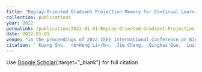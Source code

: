 ```yaml
---
title: "Replay-Oriented Gradient Projection Memory for Continual Learning in Medical Scenarios"
collection: publications
year: 2022
permalink: /publication/2022-01-01-Replay-Oriented-Gradient-Projection-Memory-for-Continual-Learning-in-Medical-Scenarios
date: 2022-01-01
venue: 'In the proceedings of 2022 IEEE International Conference on Bioinformatics and Biomedicine (BIBM)'
citation: ' Kuang Shu,  <b>Heng Li</b>,  Jie Cheng,  Qinghai Guo,  Luziwei Leng,  Jianxing Liao,  Yan Hu,  Jiang Liu, &quot;Replay-Oriented Gradient Projection Memory for Continual Learning in Medical Scenarios.&quot; In the proceedings of 2022 IEEE International Conference on Bioinformatics and Biomedicine (BIBM), 2022.'
---
```

Use [Google Scholar](https://scholar.google.com/scholar?q=Replay+Oriented+Gradient+Projection+Memory+for+Continual+Learning+in+Medical+Scenarios){:target="_blank"} for full citation
